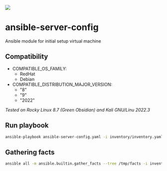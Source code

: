 [![](https://img.shields.io/badge/Linter-google_yamlfmt-blue.svg)](https://github.com/google/yamlfmt)

# ansible-server-config

Ansible module for initial setup virtual machine

## Compatibility

- COMPATIBLE_OS_FAMILY:
    - RedHat
    - Debian
- COMPATIBLE_DISTRIBUTION_MAJOR_VERSION:
    - "8"
    - "9"
    - "2022"

*Tested on Rocky Linux 8.7 (Green Obsidian) and Kali GNU/Linu 2022.3*

## Run playbook

```bash
ansible-playbook ansible-server-config.yaml -i inventory/inventory.yaml [-l <host>]
```

## Gathering facts

```bash
ansible all -m ansible.builtin.gather_facts --tree /tmp/facts -i inventory/inventory.yaml
```
